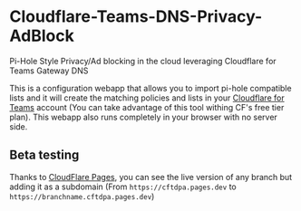 # Cloudflare-Teams-DNS-Privacy-AdBlock
Pi-Hole Style Privacy/Ad blocking in the cloud leveraging Cloudflare for Teams Gateway DNS

This is a configuration webapp that allows you to import pi-hole compatible lists and it will create the matching policies and lists in your [Cloudflare for Teams](https://www.cloudflare.com/teams/) account (You can take advantage of this tool withing CF's free tier plan). This webapp also runs completely in your browser with no server side.

## Beta testing
Thanks to [CloudFlare Pages](https://pages.cloudflare.com/), you can see the live version of any branch but adding it as a subdomain (From `https://cftdpa.pages.dev` to `https://branchname.cftdpa.pages.dev`)